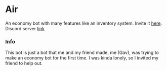# Air
An economy bot with many features like an inventory system.
Invite it [here](https://discord.com/oauth2/authorize?client_id=752061324682461255&scope=bot&permissions=2146958847).
Discord server [link](https://discord.gg/aQ6a6d)
### Info
This bot is just a bot that me and my friend made, me (Gav), was trying to make an economy bot for the first time. I was  kinda lonely, so I invited my friend to help out.
